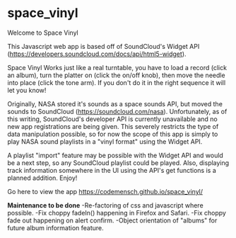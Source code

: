# space_vinyl
Welcome to Space Vinyl

This Javascript web app is based off of SoundCloud's Widget API (https://developers.soundcloud.com/docs/api/html5-widget).

Space Vinyl Works just like a real turntable, you have to load a record (click an album), 
turn the platter on (click the on/off knob), then move the needle into place (click the tone arm). If you don't do it in the 
right sequence it will let you know!

Originally, NASA stored it's sounds as a space sounds API, but moved the sounds to 
SoundCloud (https://soundcloud.com/nasa). Unfortunately, as of this writing, SoundCloud's 
developer API is currently unavailable and no new app registrations are being given. 
This severely restricts the type of data manipulation possible, so for now the scope 
of this app is simply to play NASA sound playlists in a "vinyl format" using the Widget API.

A playlist "import" feature may be possible with the Widget API and would be a next step, 
so any SoundCloud playlist could be played. Also, displaying track information somewhere in 
the UI using the API's get functions is a planned addition. Enjoy!

Go here to view the app https://codemensch.github.io/space_vinyl/

**Maintenance to be done**
-Re-factoring of css and javascript where possible.
-Fix choppy fadeIn() happening in Firefox and Safari.
-Fix choppy fade out happening on alert confirm.
-Object orientation of "albums" for future album information feature.
